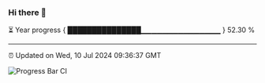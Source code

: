 ### Hi there 👋

⏳ Year progress { ███████████████▁▁▁▁▁▁▁▁▁▁▁▁▁▁▁ } 52.30 %

---

⏰ Updated on Wed, 10 Jul 2024 09:36:37 GMT

![Progress Bar CI](https://github.com/IshwaranRudhara/GIT-ACTION/workflows/Progress%20Bar%20CI/badge.svg)
